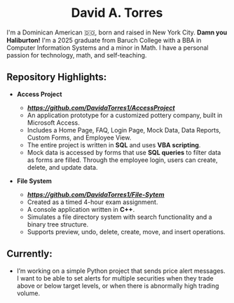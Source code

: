 <h1 align="center">David A. Torres</h1>

I'm a Dominican American 🇩🇴, born and raised in New York City. **Damn you Haliburton!** I'm a 2025 graduate from Baruch College with a BBA in Computer Information Systems and a minor in Math. I have a personal passion for technology, math, and self-teaching.  

<h2>Repository Highlights:</h2>

- **Access Project**  
  - ***https://github.com/DavidaTorres1/AccessProject***  
  - An application prototype for a customized pottery company, built in Microsoft Access.  
  - Includes a Home Page, FAQ, Login Page, Mock Data, Data Reports, Custom Forms, and Employee View.  
  - The entire project is written in **SQL** and uses **VBA scripting**.   
  - Mock data is accessed by forms that use **SQL queries** to filter data as forms are filled. Through the employee login, users can create, delete, and update data.  

- **File System**  
  - ***https://github.com/DavidaTorres1/File-Sytem***  
  - Created as a timed 4-hour exam assignment.  
  - A console application written in **C++**.  
  - Simulates a file directory system with search functionality and a binary tree structure.    
  - Supports preview, undo, delete, create, move, and insert operations.  

<h2>Currently:</h2>

- I’m working on a simple Python project that sends price alert messages. I want to be able to set alerts for multiple securities when they trade above or below target levels, or when there is abnormally high trading volume.  
